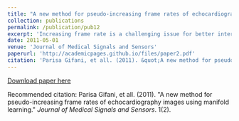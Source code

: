 ```yaml
---
title: "A new method for pseudo-increasing frame rates of echocardiography images using manifold learning"
collection: publications
permalink: /publication/pub12
excerpt: 'Increasing frame rate is a challenging issue for better interpretation of medical images and diagnosis based on tracking the small transient motions of myocardium and valves in real time visualization. In this paper, manifold learning algorithm is applied to extract the nonlinear embedded information about echocardiography images from the consecutive images in two dimensional manifold spaces. In this method, we presume that the dimensionality of echocardiography images obtained from a patient is artificially high and the images can be described as functions of only a few underlying parameters such as periodic motion due to heartbeat. By this approach, each image is projected as a point on the reconstructed manifold; hence, the relationship between images in the new domain can be obtained according to periodicity of the heart cycle. To have a better tracking of the echocardiography, images during the fast motions of heart we have rearranged the similar frames of consecutive heart cycles in a sequence. This provides a full view slow motion of heart movement through increasing the frame rate to three times the traditional ultrasound systems.'
date: 2011-05-01
venue: 'Journal of Medical Signals and Sensors'
paperurl: 'http://academicpages.github.io/files/paper2.pdf'
citation: 'Parisa Gifani, et all. (2011). &quot;A new method for pseudo-increasing frame rates of echocardiography images using manifold learning.&quot; <i>Journal of Medical Signals and Sensors</i>. 1(2).'
---
```


[Download paper here](http://academicpages.github.io/files/paper2.pdf)

Recommended citation: Parisa Gifani, et all. (2011). "A new method for pseudo-increasing frame rates of echocardiography images using manifold learning." <i>Journal of Medical Signals and Sensors</i>. 1(2).
